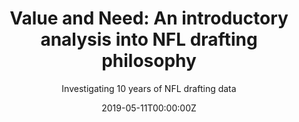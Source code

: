 ---
title: 'Value and Need: An introductory analysis into NFL drafting philosophy'
subtitle: 'Investigating 10 years of NFL drafting data'
summary: Do teams tend to focus on drafting for positions of weakness or the best player available. How does this impact their records going forward?
authors:
- admin
tags:
- Academic
categories: []
date: "2019-05-11T00:00:00Z"
lastmod: "2019-05-11T00:00:00Z"
featured: false
draft: false

# Featured image
# To use, add an image named `featured.jpg/png` to your page's folder.
# Focal point options: Smart, Center, TopLeft, Top, TopRight, Left, Right, BottomLeft, Bottom, BottomRight
image:
  caption: 'Image credit: [**Unsplash**](https://www.nfl.com/draft/tracker/picks)'
  focal_point: ""
  preview_only: false

# Projects (optional).
#   Associate this post with one or more of your projects.
#   Simply enter your project's folder or file name without extension.
#   E.g. `projects = ["internal-project"]` references `content/project/deep-learning/index.md`.
#   Otherwise, set `projects = []`.
projects: []

# Set captions for image gallery.
#gallery_item:
#- album: gallery
#  caption: Default
#  image: theme-default.png

---